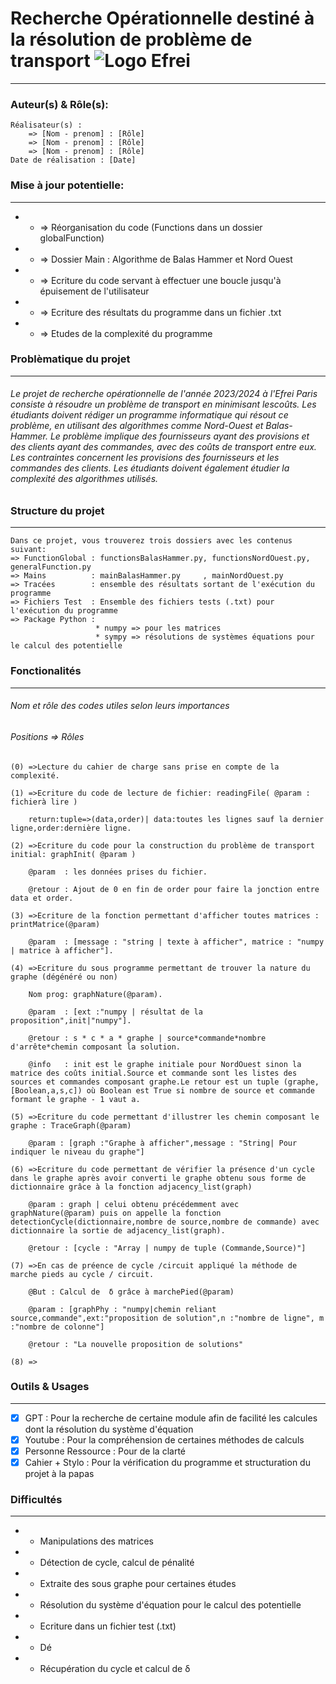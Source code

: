 # Recherche Opérationnelle destiné à la résolution de problème de transport ![Logo Efrei](https://etudestech.com/wp-content/uploads/2022/01/logo_efrei_web_bleu-300x98.png)
*************************************************************************

### Auteur(s) & Rôle(s): 
    Réalisateur(s) : 
        => [Nom - prenom] : [Rôle]
        => [Nom - prenom] : [Rôle]
        => [Nom - prenom] : [Rôle]
    Date de réalisation : [Date]
### Mise à jour potentielle:
**************************
+ - => Réorganisation du code (Functions dans un dossier globalFunction)
+ - => Dossier Main : Algorithme de Balas Hammer et Nord Ouest
+ - => Ecriture du code servant à effectuer une boucle jusqu'à épuisement de l'utilisateur
+ - => Ecriture des résultats du programme dans un fichier .txt
+ - => Etudes de la complexité du programme

### Problèmatique du projet
****************************
###### Le projet de recherche opérationnelle de l'année 2023/2024 à l'Efrei Paris consiste à résoudre un problème de transport en minimisant lescoûts. Les étudiants doivent rédiger un programme informatique qui résout ce problème, en utilisant des algorithmes comme Nord-Ouest et Balas-Hammer. Le problème implique des fournisseurs ayant des provisions et des clients ayant des commandes, avec des coûts de transport entre eux. Les contraintes concernent les provisions des fournisseurs et les commandes des clients. Les étudiants doivent également étudier la complexité des algorithmes utilisés.

### Structure du projet
****************************
    Dans ce projet, vous trouverez trois dossiers avec les contenus suivant:
    => FunctionGlobal : functionsBalasHammer.py, functionsNordOuest.py, generalFunction.py
    => Mains          : mainBalasHammer.py     , mainNordOuest.py
    => Tracées        : ensemble des résultats sortant de l'exécution du programme
    => Fichiers Test  : Ensemble des fichiers tests (.txt) pour l'exécution du programme
    => Package Python : 
                       * numpy => pour les matrices
                       * sympy => résolutions de systèmes équations pour le calcul des potentielle


### Fonctionalités
****************************
###### Nom et rôle des codes utiles selon leurs importances
###### Positions => Rôles
    (0) =>Lecture du cahier de charge sans prise en compte de la complexité.

    (1) =>Ecriture du code de lecture de fichier: readingFile( @param : fichierà lire )

        return:tuple=>(data,order)| data:toutes les lignes sauf la dernier ligne,order:dernière ligne.

    (2) =>Ecriture du code pour la construction du problème de transport initial: graphInit( @param )

        @param  : les données prises du fichier.

        @retour : Ajout de 0 en fin de order pour faire la jonction entre data et order.

    (3) =>Ecriture de la fonction permettant d'afficher toutes matrices : printMatrice(@param)

        @param  : [message : "string | texte à afficher", matrice : "numpy | matrice à afficher"].

    (4) =>Ecriture du sous programme permettant de trouver la nature du graphe (dégénéré ou non)

        Nom prog: graphNature(@param).

        @param  : [ext :"numpy | résultat de la proposition",init|"numpy"].

        @retour : s * c * a * graphe | source*commande*nombre d'arrête*chemin composant la solution.

        @info   : init est le graphe initiale pour NordOuest sinon la matrice des coûts initial.Source et commande sont les listes des sources et commandes composant graphe.Le retour est un tuple (graphe,[Boolean,a,s,c]) où Boolean est True si nombre de source et commande formant le graphe - 1 vaut a.
        
    (5) =>Ecriture du code permettant d'illustrer les chemin composant le graphe : TraceGraph(@param)
        
        @param : [graph :"Graphe à afficher",message : "String| Pour indiquer le niveau du graphe"]
    
    (6) =>Ecriture du code permettant de vérifier la présence d'un cycle dans le graphe après avoir converti le graphe obtenu sous forme de dictionnaire grâce à la fonction adjacency_list(graph)
          
        @param : graph | celui obtenu précédemment avec graphNature(@param) puis on appelle la fonction detectionCycle(dictionnaire,nombre de source,nombre de commande) avec dictionnaire la sortie de adjacency_list(graph).

        @retour : [cycle : "Array | numpy de tuple (Commande,Source)"]

    (7) =>En cas de préence de cycle /circuit appliqué la méthode de marche pieds au cycle / circuit.
        
        @But : Calcul de  δ grâce à marchePied(@param)

        @param : [graphPhy : "numpy|chemin reliant source,commande",ext:"proposition de solution",n :"nombre de ligne", m :"nombre de colonne"]

        @retour : "La nouvelle proposition de solutions"
    
    (8) => 

### Outils & Usages 
****************************
- [X] GPT : Pour la recherche de certaine module afin de facilité les calcules dont la résolution du système d'équation 
- [X] Youtube : Pour la compréhension de certaines méthodes de calculs
- [X] Personne Ressource : Pour de la clarté
- [X] Cahier + Stylo : Pour la vérification du programme et structuration du projet à la papas

### Difficultés 
****************************
* - Manipulations des matrices
* - Détection de cycle, calcul de pénalité
* - Extraite des sous graphe pour certaines études
* - Résolution du système d'équation pour le calcul des potentielle
* - Ecriture dans un fichier test (.txt)
* - Dé
* - Récupération du cycle et calcul de δ